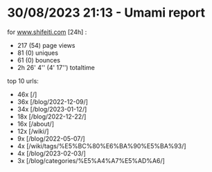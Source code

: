 # 30/08/2023 21:13 - Umami report
for www.shifeiti.com [24h] :

 - 217 (54) page views
 - 81 (0) uniques
 - 61 (0) bounces
 - 2h 26' 4'' (4' 17'') totaltime


top 10 urls:
 - 46x [/]
 - 36x [/blog/2022-12-09/]
 - 34x [/blog/2023-01-12/]
 - 18x [/blog/2022-12-22/]
 - 16x [/about/]
 - 12x [/wiki/]
 - 9x [/blog/2022-05-07/]
 - 4x [/wiki/tags/%E5%BC%80%E6%BA%90%E5%BA%93/]
 - 4x [/blog/2023-02-03/]
 - 3x [/blog/categories/%E5%A4%A7%E5%AD%A6/]


